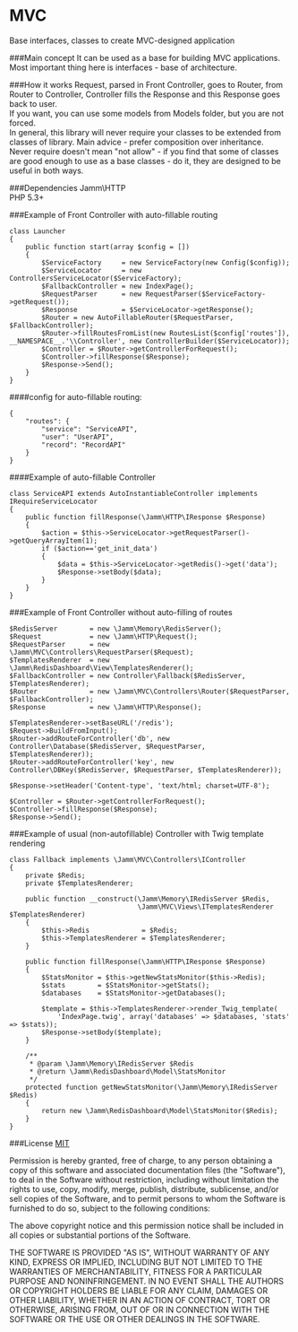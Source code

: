 MVC
===
Base interfaces, classes to create MVC-designed application  

###Main concept
It can be used as a base for building MVC applications.  
Most important thing here is interfaces - base of architecture.  

###How it works
Request, parsed in Front Controller, goes to Router, from Router to Controller, Controller fills the Response and this Response goes back to user.      
If you want, you can use some models from Models folder, but you are not forced.   
In general, this library will never require your classes to be extended from classes of library. Main advice - prefer composition over inheritance.      
Never require doesn't mean "not allow" - if you find that some of classes are good enough to use as a base classes - do it, they are designed to be useful in both ways.

###Dependencies
Jamm\\HTTP    
PHP 5.3+  

###Example of Front Controller with auto-fillable routing

	class Launcher
	{
		public function start(array $config = [])
		{
			$ServiceFactory     = new ServiceFactory(new Config($config));
			$ServiceLocator     = new ControllersServiceLocator($ServiceFactory);
			$FallbackController = new IndexPage();
			$RequestParser      = new RequestParser($ServiceFactory->getRequest());
			$Response           = $ServiceLocator->getResponse();
			$Router = new AutoFillableRouter($RequestParser, $FallbackController);
			$Router->fillRoutesFromList(new RoutesList($config['routes']), __NAMESPACE__.'\\Controller', new ControllerBuilder($ServiceLocator));
			$Controller = $Router->getControllerForRequest();
			$Controller->fillResponse($Response);
			$Response->Send();
		}
	}

####config for auto-fillable routing:

	{
    	"routes": {
    		"service": "ServiceAPI",
    		"user": "UserAPI",
    		"record": "RecordAPI"
    	}
    }

####Example of auto-fillable Controller

	class ServiceAPI extends AutoInstantiableController implements IRequireServiceLocator
	{
		public function fillResponse(\Jamm\HTTP\IResponse $Response)
		{
			$action = $this->ServiceLocator->getRequestParser()->getQueryArrayItem(1);
			if ($action=='get_init_data')
			{
				$data = $this->ServiceLocator->getRedis()->get('data');
				$Response->setBody($data);
			}
		}
	}

###Example of Front Controller without auto-filling of routes

	$RedisServer        = new \Jamm\Memory\RedisServer();
    $Request            = new \Jamm\HTTP\Request();
    $RequestParser      = new \Jamm\MVC\Controllers\RequestParser($Request);
    $TemplatesRenderer  = new \Jamm\RedisDashboard\View\TemplatesRenderer();
    $FallbackController = new Controller\Fallback($RedisServer, $TemplatesRenderer);
    $Router             = new \Jamm\MVC\Controllers\Router($RequestParser, $FallbackController);
    $Response           = new \Jamm\HTTP\Response();
    
    $TemplatesRenderer->setBaseURL('/redis');
    $Request->BuildFromInput();
    $Router->addRouteForController('db', new Controller\Database($RedisServer, $RequestParser, $TemplatesRenderer));
    $Router->addRouteForController('key', new Controller\DBKey($RedisServer, $RequestParser, $TemplatesRenderer));
    
    $Response->setHeader('Content-type', 'text/html; charset=UTF-8');
    
    $Controller = $Router->getControllerForRequest();
    $Controller->fillResponse($Response);
    $Response->Send();

###Example of usual (non-autofillable) Controller with Twig template rendering

	class Fallback implements \Jamm\MVC\Controllers\IController
    {
    	private $Redis;
    	private $TemplatesRenderer;
    
    	public function __construct(\Jamm\Memory\IRedisServer $Redis,
    								\Jamm\MVC\Views\ITemplatesRenderer $TemplatesRenderer)
    	{
    		$this->Redis             = $Redis;
    		$this->TemplatesRenderer = $TemplatesRenderer;
    	}
    
    	public function fillResponse(\Jamm\HTTP\IResponse $Response)
    	{
    		$StatsMonitor = $this->getNewStatsMonitor($this->Redis);
    		$stats        = $StatsMonitor->getStats();
    		$databases    = $StatsMonitor->getDatabases();
    
    		$template = $this->TemplatesRenderer->render_Twig_template(
    			'IndexPage.twig', array('databases' => $databases, 'stats' => $stats));
    		$Response->setBody($template);
    	}
    
    	/**
    	 * @param \Jamm\Memory\IRedisServer $Redis
    	 * @return \Jamm\RedisDashboard\Model\StatsMonitor
    	 */
    	protected function getNewStatsMonitor(\Jamm\Memory\IRedisServer $Redis)
    	{
    		return new \Jamm\RedisDashboard\Model\StatsMonitor($Redis);
    	}
    }

###License
[MIT](http://en.wikipedia.org/wiki/MIT_License)

Permission is hereby granted, free of charge, to any person obtaining a copy of
this software and associated documentation files (the "Software"), to deal in
the Software without restriction, including without limitation the rights to
use, copy, modify, merge, publish, distribute, sublicense, and/or sell copies
of the Software, and to permit persons to whom the Software is furnished to do
so, subject to the following conditions:

The above copyright notice and this permission notice shall be included in all
copies or substantial portions of the Software.

THE SOFTWARE IS PROVIDED "AS IS", WITHOUT WARRANTY OF ANY KIND, EXPRESS OR
IMPLIED, INCLUDING BUT NOT LIMITED TO THE WARRANTIES OF MERCHANTABILITY,
FITNESS FOR A PARTICULAR PURPOSE AND NONINFRINGEMENT. IN NO EVENT SHALL THE
AUTHORS OR COPYRIGHT HOLDERS BE LIABLE FOR ANY CLAIM, DAMAGES OR OTHER
LIABILITY, WHETHER IN AN ACTION OF CONTRACT, TORT OR OTHERWISE, ARISING FROM,
OUT OF OR IN CONNECTION WITH THE SOFTWARE OR THE USE OR OTHER DEALINGS IN THE
SOFTWARE.
